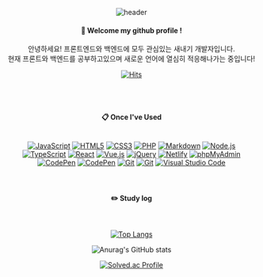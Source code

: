 <div align="center"> 

 
![header](https://capsule-render.vercel.app/api?type=Waving&color=0:000000,100:ffd900&height=250&text=Wolves&fontSize=60&animation=blink&fontColor=ffffff&fontAlignY=20&desc=Beginner%20Coder&descSize=15)

  
####  :wave: Welcome my github profile !
안녕하세요! 프론트엔드와 백엔드에 모두 관심있는 새내기 개발자입니다.  <br/>
현재 프론트와 백엔드를 공부하고있으며 새로운 언어에 열심히 적응해나가는 중입니다!

[![Hits](https://hits.seeyoufarm.com/api/count/incr/badge.svg?url=https%3A%2F%2Fgithub.com%2Fkiwowki%2Fwebs2024&count_bg=%23FFD900&title_bg=%23000000&icon=&icon_color=%23E7E7E7&title=hits&edge_flat=false)](https://hits.seeyoufarm.com)

  
 <br/>
 <br/>
  
####  :clipboard: Once I've Used 
  
 <br/>
<div>
  <a href="#"><img alt="JavaScript" src="https://img.shields.io/badge/JavaScript-F7DF1E?style=flat&logo=JavaScript&logoColor=white"></a>
  <a href="#"><img alt="HTML5" src="https://img.shields.io/badge/HTML5-E34F26?logo=HTML5&logoColor=white"></a>
  <a href="#"><img alt="CSS3" src="https://img.shields.io/badge/CSS3-1572B6?logo=CSS3&logoColor=white"></a>
  <a href="#"><img alt="PHP" src="https://img.shields.io/badge/PHP-777BB4?logo=PHP&logoColor=white"></a>
  <a href="#"><img alt="Markdown" src="https://img.shields.io/badge/Markdown-000?logo=Markdown&logoColor=white"></a>
  <a href="#"><img alt="Node.js" src="https://img.shields.io/badge/Node.js-339933?logo=Node.js&logoColor=white"></a>
  <a href="#"><img alt="TypeScript" src="https://img.shields.io/badge/TypeScript-3178C6?logo=TypeScript&logoColor=white"></a>
<!--   <a href="#"><img alt="Bootstrap" src="https://img.shields.io/badge/Bootstrap-7952B3?logo=Bootstrap&logoColor=white"></a> -->
  <a href="#"><img alt="React" src="https://img.shields.io/badge/React-61DAFB?logo=React&logoColor=white"></a>
  <a href="#"><img alt="Vue.js" src="https://img.shields.io/badge/Vue.js-4FC08D?logo=Vue.js&logoColor=white"></a>
  <a href="#"><img alt="jQuery" src="https://img.shields.io/badge/jQuery-0769AD?logo=jQuery&logoColor=white"></a>
  <a href="#"><img alt="Netlify" src="https://img.shields.io/badge/Netlify-00C7B7?logo=Netlify&logoColor=white"></a>
  <a href="#"><img alt="phpMyAdmin" src="https://img.shields.io/badge/phpMyAdmin-6C78AF?logo=phpMyAdmin&logoColor=white"></a>
<!--   <a href="#"><img alt="Adobe" src="https://img.shields.io/badge/Adobe-FF0000?logo=Adobe&logoColor=white"></a> -->
  <a href="#"><img alt="CodePen" src="https://img.shields.io/badge/CodePen-000?logo=CodePen&logoColor=white"></a>
  <a href="#"><img alt="CodePen" src="https://img.shields.io/badge/swiper-6332F6?logo=swiper&logoColor=white"></a>
  <a href="#"><img alt="Git" src="https://img.shields.io/badge/Git-F05032?logo=Git&logoColor=white"></a>
  <a href="#"><img alt="Git" src="https://img.shields.io/badge/mdnwebdocs-000000?logo=mdnwebdocs&logoColor=white"></a>
<!--   <a href="#"><img alt="Postman" src="https://img.shields.io/badge/Postman-FF6C37?logo=Postman&logoColor=white"></a> -->
  <a href="#"><img alt="Visual Studio Code" src="https://img.shields.io/badge/Visual Studio Code-007ACC?logo=Visual Studio Code&logoColor=white"></a>
</div>
 
   <br/>
   <br/>
 
#### :pencil2: Study log
 
  <br/>
  
[![Top Langs](https://github-readme-stats.vercel.app/api/top-langs/?username=kiwowki&layout=compact)](https://github.com/kiwowki/github-readme-stats)
  
![Anurag's GitHub stats](https://github-readme-stats.vercel.app/api?username=kiwowki&show_icons=true&theme=dark)

[![Solved.ac Profile](http://mazassumnida.wtf/api/generate_badge?boj=kiwowki)](https://solved.ac/kiwowki)<br/>
</div>
